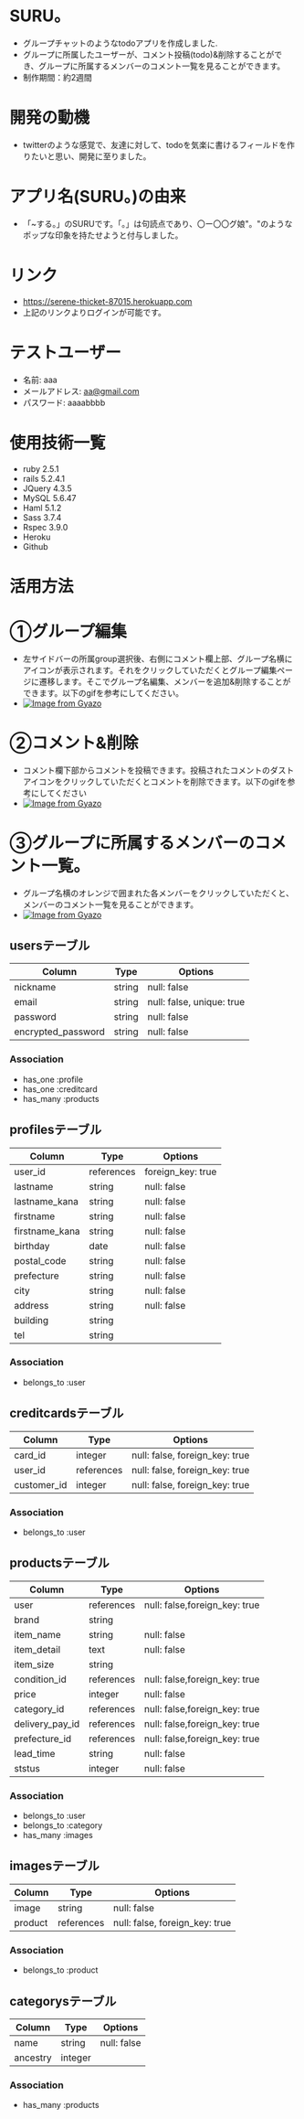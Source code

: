 # SURU。
* グループチャットのようなtodoアプリを作成しました.
* グループに所属したユーザーが、コメント投稿(todo)&削除することができ、グループに所属するメンバーのコメント一覧を見ることができます。
* 制作期間：約2週間

# 開発の動機
* twitterのような感覚で、友達に対して、todoを気楽に書けるフィールドを作りたいと思い、開発に至りました。

# アプリ名(SURU。)の由来
* 「~する。」のSURUです。「。」は句読点であり、〇ー〇〇グ娘"。"のようなポップな印象を持たせようと付与しました。

# リンク
* https://serene-thicket-87015.herokuapp.com
* 上記のリンクよりログインが可能です。

# テストユーザー
* 名前: aaa
* メールアドレス: aa@gmail.com
* パスワード: aaaabbbb

# 使用技術一覧
* ruby 2.5.1
* rails 5.2.4.1
* JQuery 4.3.5
* MySQL 5.6.47
* Haml 5.1.2
* Sass 3.7.4
* Rspec 3.9.0
* Heroku
* Github

# 活用方法
# ①グループ編集
* 左サイドバーの所属group選択後、右側にコメント欄上部、グループ名横にアイコンが表示されます。それをクリックしていただくとグループ編集ページに遷移します。そこでグループ名編集、メンバーを追加&削除することができます。以下のgifを参考にしてください。
* [![Image from Gyazo](https://i.gyazo.com/df7b8f615a188632d4ed5ba35adbfe0e.gif)](https://gyazo.com/df7b8f615a188632d4ed5ba35adbfe0e)


# ②コメント&削除
* コメント欄下部からコメントを投稿できます。投稿されたコメントのダストアイコンをクリックしていただくとコメントを削除できます。以下のgifを参考にしてください
* [![Image from Gyazo](https://i.gyazo.com/2f265a21d95cc1dce2f7fe6461fb9aba.gif)](https://gyazo.com/2f265a21d95cc1dce2f7fe6461fb9aba)

# ③グループに所属するメンバーのコメント一覧。
* グループ名横のオレンジで囲まれた各メンバーをクリックしていただくと、メンバーのコメント一覧を見ることができます。
* [![Image from Gyazo](https://i.gyazo.com/c363bba660080ba63118c8f97ba66547.gif)](https://gyazo.com/c363bba660080ba63118c8f97ba66547)

## usersテーブル
|Column|Type|Options|
|------|----|-------|
|nickname|string|null: false|
|email|string|null: false, unique: true|
|password|string|null: false|
|encrypted_password|string|null: false|

### Association
- has_one :profile
- has_one :creditcard
- has_many :products


## profilesテーブル
|Column|Type|Options|
|------|----|-------|
|user_id|references|foreign_key: true|
|lastname|string|null: false|
|lastname_kana|string|null: false|
|firstname|string|null: false|
|firstname_kana|string|null: false|
|birthday|date|null: false|
|postal_code|string|null: false|
|prefecture|string|null: false|
|city|string|null: false|
|address|string|null: false|
|building|string||
|tel|string||


### Association
- belongs_to :user


## creditcardsテーブル
|Column|Type|Options|
|------|----|-------|
|card_id|integer|null: false, foreign_key: true|
|user_id|references|null: false, foreign_key: true|
|customer_id|integer|null: false, foreign_key: true|


### Association
- belongs_to :user


## productsテーブル
|Column|Type|Options|
|------|----|-------|
|user|references|null: false,foreign_key: true|
|brand|string|
|item_name|string|null: false|
|item_detail|text|null: false|
|item_size|string||
|condition_id|references|null: false,foreign_key: true|
|price|integer|null: false|
|category_id|references|null: false,foreign_key: true|
|delivery_pay_id|references|null: false,foreign_key: true|
|prefecture_id|references|null: false,foreign_key: true|
|lead_time|string|null: false|
|ststus|integer|null: false|



### Association
- belongs_to :user
- belongs_to :category
- has_many :images


## imagesテーブル
|Column|Type|Options|
|------|----|-------|
|image|string|null: false|
|product|references|null: false, foreign_key: true|


### Association
- belongs_to :product


## categorysテーブル
|Column|Type|Options|
|------|----|-------|
|name|string|null: false|
|ancestry|integer||


### Association
- has_many :products
